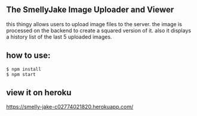 ## The SmellyJake Image Uploader and Viewer
this thingy allows users to upload image files to the server. the image is processed on the backend to create a squared version of it. also it displays a history list of the last 5 uploaded images.

## how to use:
`$ npm install`  
`$ npm start`  

## view it on heroku
https://smelly-jake-c02774021820.herokuapp.com/
